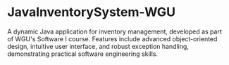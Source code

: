 # JavaInventorySystem-WGU
 A dynamic Java application for inventory management, developed as part of WGU's Software I course. Features include advanced object-oriented design, intuitive user interface, and robust exception handling, demonstrating practical software engineering skills.
